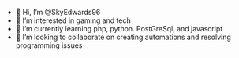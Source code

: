 - 👋 Hi, I’m @SkyEdwards96
- 👀 I’m interested in gaming and tech
- 🌱 I’m currently learning php, python. PostGreSql, and javascript
- 💞️ I’m looking to collaborate on creating automations and resolving programming issues

<!---
SkyEdwards96/SkyEdwards96 is a ✨ special ✨ repository because its `README.md` (this file) appears on your GitHub profile.
You can click the Preview link to take a look at your changes.
--->
